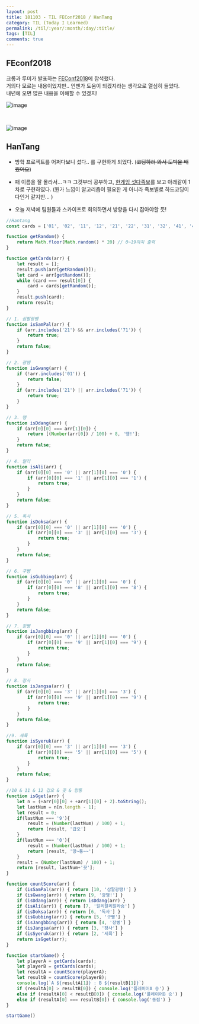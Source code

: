 ```yaml
---
layout: post
title: 181103 - TIL FEConf2018 / HanTang
category: TIL (Today I Learned)
permalink: /til/:year/:month/:day/:title/
tags: [TIL]
comments: true
---
```


## FEconf2018
크롱과 루미가 발표하는 [FEConf2018](https://2018.feconf.kr/)에 참석했다. <br>
거의다 모르는 내용이었지만.. 언젠가 도움이 되겠지라는 생각으로 열심히 들었다. <br> 
내년에 오면 많은 내용을 이해할 수 있겠지! 

![image](https://user-images.githubusercontent.com/40848630/47974027-dd9fb300-e0ea-11e8-86f8-93218a7a1e81.png)

<br>

![image](https://user-images.githubusercontent.com/40848630/47974009-c19c1180-e0ea-11e8-85ec-8bfca9018abd.png)


## HanTang
- 방학 프로젝트를 어쩌다보니 섰다.. 를 구현하게 되었다. (~~코딩하러 와서 도박을 배웠어요~~)

- 패 이름을 잘 몰라서...ㅋㅋ 그것부터 공부하고, [한게임 섯다족보](http://gostop.hangame.com/gameGuide/gssudda/guide_gssudda01_03.html)를 보고 아래같이 1차로 구현하였다. (뭔가 느낌이 알고리즘이 필요한 게 아니라 족보별로 하드코딩이 다인거 같지만... )

- 오늘 저녁에 팀원들과 스카이프로 회의하면서 방향을 다시 잡아야할 듯!

```javascript
//Hantang
const cards = ['01', '02', '11', '12', '21', '22', '31', '32', '41', '42', '51', '52', '61', '62', '71', '72', '81', '82', '91', '92'];

function getRandom() {
    return Math.floor(Math.random() * 20) // 0~19까지 출력
}

function getCards(arr) {
    let result = [];
    result.push(arr[getRandom()]);
    let card = arr[getRandom()];
    while (card === result[0]) {
        card = cards[getRandom()];
    }
    result.push(card);
    return result;
}

// 1. 삼팔광땡
function isSamPal(arr) {
    if (arr.includes('21') && arr.includes('71')) {
        return true;
    }
    return false;
}

// 2. 광땡
function isGwang(arr) {
    if (!arr.includes('01')) {
        return false;
    }
    if (arr.includes('21') || arr.includes('71')) {
        return true;
    }
}

// 3. 땡
function isDdang(arr) {
    if (arr[0][0] === arr[1][0]) {
        return [(Number(arr[0]) / 100) + 8, '땡!'];
    }
    return false;
}

// 4. 알리
function isAli(arr) {
    if (arr[0][0] === '0' || arr[1][0] === '0') {
        if (arr[0][0] === '1' || arr[1][0] === '1') {
            return true;
        }
    }
    return false;
}

// 5. 독사
function isDoksa(arr) {
    if (arr[0][0] === '0' || arr[1][0] === '0') {
        if (arr[0][0] === '3' || arr[1][0] === '3') {
            return true;
        }
    }
    return false;
}

// 6. 구삥
function isGubbing(arr) {
    if (arr[0][0] === '0' || arr[1][0] === '0') {
        if (arr[0][0] === '8' || arr[1][0] === '8') {
            return true;
        }
    }
    return false;
}

// 7. 장삥
function isJangbbing(arr) {
    if (arr[0][0] === '0' || arr[1][0] === '0') {
        if (arr[0][0] === '9' || arr[1][0] === '9') {
            return true;
        }
    }
    return false;
}

// 8. 장사
function isJangsa(arr) {
    if (arr[0][0] === '3' || arr[1][0] === '3') {
        if (arr[0][0] === '9' || arr[1][0] === '9') {
            return true;
        }
    }
    return false;
}

//9. 세륙
function isSyeruk(arr) {
    if (arr[0][0] === '3' || arr[1][0] === '3') {
        if (arr[0][0] === '5' || arr[1][0] === '5') {
            return true;
        }
    }
    return false;
}

//10 & 11 & 12 갑오 & 끗 & 망통 
function isGget(arr) {
    let n = (+arr[0][0] + +arr[1][0] + 2).toString();
    let lastNum = n[n.length - 1];
    let result = 0;
    if(lastNum === '9'){
        result = (Number(lastNum) / 100) + 1;
        return [result, '갑오']
    }
    if(lastNum === '0'){
        result = (Number(lastNum) / 100) + 1;
        return [result, '망~통~~']
    }
    result = (Number(lastNum) / 100) + 1;
    return [result, lastNum+'끗'];
}

function countScore(arr) {
    if (isSamPal(arr)) { return [10, '삼팔광땡!'] }
    if (isGwang(arr)) { return [9, '광땡!'] }
    if (isDdang(arr)) { return isDdang(arr) }
    if (isAli(arr)) { return [7, '알리알리알라숑'] }
    if (isDoksa(arr)) { return [6, '독사'] }
    if (isGubbing(arr)) { return [5, '구삥'] }
    if (isJangbbing(arr)) { return [4, '장삥'] }
    if (isJangsa(arr)) { return [3, '장사'] }
    if (isSyeruk(arr)) { return [2, '세륙'] }
    return isGget(arr);
}

function startGame() {
    let playerA = getCards(cards);
    let playerB = getCards(cards);
    let resultA = countScore(playerA);
    let resultB = countScore(playerB);
    console.log(`A ${resultA[1]} : B ${resultB[1]}`)
    if (resultA[0] > resultB[0]) { console.log('플레이어A 승') }
    else if (resultA[0] < resultB[0]) { console.log('플레이어B 승') }
    else if (resultA[0] === resultB[0]) { console.log('동점') }
}

startGame()
```
